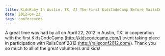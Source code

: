 ```yaml
---
title: KidsRuby In Austin, TX, At The First KidsCodeCamp Before RailsConf 2012 Conference
date: 2012-04-22
tags: conferences
---
```


<p class="article">
	A great time was had by all on April 22, 2012 in Austin, TX. in cooperation with the first KidsCodeCamp (<a href="http://kidscodecamp.com/">http://kidscodecamp.com/</a>) event taking place in participation with RailsConf 2012 (<a href="http://railsconf2012.com/">http://railsconf2012.com/</a>). Thank you so much to all of the great volunteers and kids!
</p>
